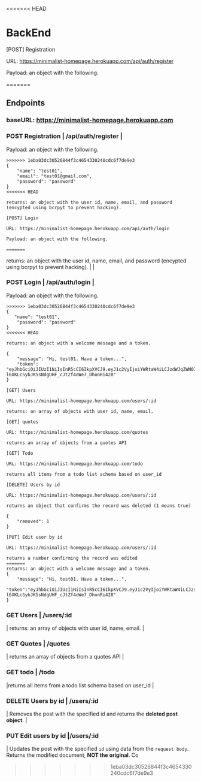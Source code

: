 <<<<<<< HEAD
# BackEnd

[POST] Registration

URL: https://minimalist-homepage.herokuapp.com/api/auth/register

Payload: an object with the following.

=======
## Endpoints

### baseURL: https://minimalist-homepage.herokuapp.com


### POST Registration  | /api/auth/register             |
Payload: an object with the following.
```
>>>>>>> 1eba03dc30526844f3c4654330240cdc6f7de9e3
{
    "name": "test01",
    "email": "test01@gmail.com",
    "password": "password"
}
<<<<<<< HEAD

returns: an object with the user id, name, email, and password (encypted using bcrpyt to prevent hacking).

[POST] Login

URL: https://minimalist-homepage.herokuapp.com/api/auth/login

Payload: an object with the following.

=======
```
returns: an object with the user id, name, email, and password (encypted using bcrpyt to prevent hacking).                                                                                                       |
| 


### POST Login   | /api/auth/login |

Payload: an object with the following.
```
>>>>>>> 1eba03dc30526844f3c4654330240cdc6f7de9e3
{
   "name": "test01",
    "password": "password"
}
<<<<<<< HEAD

returns: an object with a welcome message and a token.

{
    "message": "Hi, test01. Have a token...",
    "token": "eyJhbGciOiJIUzI1NiIsInR5cCI6IkpXVCJ9.eyJ1c2VyIjoiYWRtaW4iLCJzdWJqZWN0IjozLCJpYXQiOjE1NzE2OTQxMDQsImV4cCI6MTU3MTc4MDUwNH0.RP-l6XKLcSybJK5sNdgUHF_cJtZf4oWe7_DhonRi428"
}

[GET] Users

URL: https://minimalist-homepage.herokuapp.com/users/:id

returns: an array of objects with user id, name, email.

[GET] quotes

URL: https://minimalist-homepage.herokuapp.com/quotes

returns an array of objects from a quotes API

[GET] Todo

URL: https://minimalist-homepage.herokuapp.com/todo

returns all items from a todo list schema based on user_id

[DELETE] Users by id

URL: https://minimalist-homepage.herokuapp.com/users/:id

returns an object that confirms the record was deleted (1 means true)

{
    "removed": 1
}

[PUT] Edit user by id

URL: https://minimalist-homepage.herokuapp.com/users/:id

returns a number confirming the record was edited
=======
returns: an object with a welcome message and a token.
{
    "message": "Hi, test01. Have a token...",
              "token":"eyJhbGciOiJIUzI1NiIsInR5cCI6IkpXVCJ9.eyJ1c2VyIjoiYWRtaW4iLCJzdWJqZWN0IjozLCJpYXQiOjE1NzE2OTQxMDQsImV4cCI6MTU3MTc4MDUwNH0.RP-l6XKLcSybJK5sNdgUHF_cJtZf4oWe7_DhonRi428"
}          
```


### GET Users   | /users/:id           

| returns: an array of objects with user id, name, email.        |


### GET Quotes   | /quotes       

| returns an array of objects from a quotes API                                                                                                                           |


### GET todo    | /todo

|returns all items from a todo list schema based on user_id                                                                                 |


### DELETE Users by id | /users/:id      

| Removes the post with the specified id and returns the **deleted post object**.  |


### PUT  Edit users by id  |/users/:id        

| Updates the post with the specified `id` using data from the `request body`. Returns the modified document, **NOT the original**. 
Co
>>>>>>> 1eba03dc30526844f3c4654330240cdc6f7de9e3
